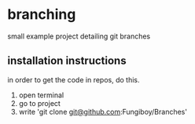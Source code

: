 # branching
small example project detailing git branches

## installation instructions
in order to get the code in repos, do this.

1. open terminal
2. go to project
3. write 'git clone git@github.com:Fungiboy/Branches'

